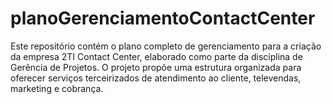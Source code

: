 # planoGerenciamentoContactCenter
Este repositório contém o plano completo de gerenciamento para a criação da empresa 2TI Contact Center, elaborado como parte da disciplina de Gerência de Projetos. O projeto propõe uma estrutura organizada para oferecer serviços terceirizados de atendimento ao cliente, televendas, marketing e cobrança.
